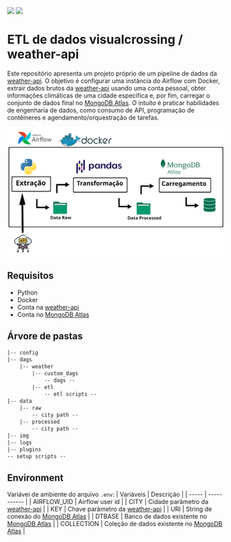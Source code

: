<div align="left">
    <a href="https://airflow.apache.org/" target="_blank"><img src="https://img.shields.io/badge/-Airflow-017CEE?style=for-the-badge&logo=apache-airflow&logoColor=white" target="_blank"></a>
    <a href="https://www.mongodb.com/" target="_blank"><img src="https://img.shields.io/badge/-MongoDB-47A248?style=for-the-badge&logo=mongodb&logoColor=white" target="_blank"></a>
</div>


# ETL de dados visualcrossing / weather-api


Este repositório apresenta um projeto próprio de um pipeline de dados da [weather-api](https://www.visualcrossing.com/weather-api). O objetivo é configurar uma instância do Airflow com Docker, extrair dados brutos da [weather-api](https://www.visualcrossing.com/weather-api) usando uma conta pessoal, obter informações climáticas de uma cidade específica e, por fim, carregar o conjunto de dados final no [MongoDB Atlas](https://cloud.mongodb.com). O intuito é praticar habilidades de engenharia de dados, como consumo de API, programação de contêineres e agendamento/orquestração de tarefas.

![Estrutura](img/data-pipe.png)

## Requisitos
- Python
- Docker
- Conta na [weather-api](https://www.visualcrossing.com/weather-api)
- Conta no [MongoDB Atlas](https://cloud.mongodb.com)

## Árvore de pastas
```
|-- config
|-- dags
    |-- weather
        |-- custom_dags
            -- dags --
        |-- etl
            -- etl scripts --
|-- data
    |-- raw
        -- city path --
    |-- processed
        -- city path --
|-- img
|-- logs
|-- plugins
-- setup scripts --

```

## Environment
Variávei de ambiente do arquivo `.env`:
| Variáveis | Descrição |
| ----- | ----------- |
| AIRFLOW_UID | Airflow user id |
| CITY | Cidade parâmetro da [weather-api](https://www.visualcrossing.com/weather-api) |
| KEY | Chave parâmetro da [weather-api](https://www.visualcrossing.com/weather-api) |
| URI | String de conexão do [MongoDB Atlas](https://cloud.mongodb.com) |
| DTBASE | Banco de dados existente no [MongoDB Atlas](https://cloud.mongodb.com) |
| COLLECTION | Coleção de dados existente no [MongoDB Atlas](https://cloud.mongodb.com) |

